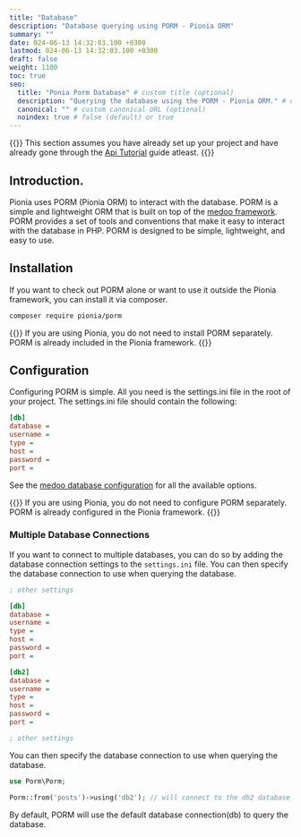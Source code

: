 ```yaml
---
title: "Database"
description: "Database querying using PORM - Pionia ORM"
summary: ""
date: 024-06-13 14:32:03.100 +0300
lastmod: 024-06-13 14:32:03.100 +0300
draft: false
weight: 1100
toc: true
seo:
  title: "Ponia Porm Database" # custom title (optional)
  description: "Querying the database using the PORM - Pionia ORM." # custom description (recommended)
  canonical: "" # custom canonical URL (optional)
  noindex: true # false (default) or true
---
```


{{<callout context="tip"  icon="outline/pencil">}}
This section assumes you have already set up your project and have already gone through the [Api Tutorial](/documentation/api-tutorial/) guide atleast.
{{</callout>}}

## Introduction.

Pionia uses PORM (Pionia ORM) to interact with the database. PORM is a simple and lightweight ORM that is built on top of the [medoo framework](https://medoo.in/). PORM provides a set of tools and conventions that make it easy to interact with the database in PHP. PORM is designed to be simple, lightweight, and easy to use.

## Installation

If you want to check out PORM alone or want to use it outside the Pionia framework, you can install it via composer.

```bash
composer require pionia/porm
```

{{<callout context="note"  icon="outline/pencil">}}
If you are using Pionia, you do not need to install PORM separately. PORM is already included in the Pionia framework.
{{</callout>}}

## Configuration

Configuring PORM is simple. All you need is the settings.ini file in the root of your project. The settings.ini file should contain the following:

```ini
[db]
database =
username =
type =
host =
password =
port =
```

See the [medoo database configuration](https://medoo.in/api/new) for all the available options.

{{<callout context="note"  icon="outline/pencil">}}
If you are using Pionia, you do not need to configure PORM separately. PORM is already configured in the Pionia framework.
{{</callout>}}

### Multiple Database Connections

If you want to connect to multiple databases, you can do so by adding the database connection settings to the `settings.ini` file. You can then specify the database connection to use when querying the database.

```ini
; other settings

[db]
database =
username =
type =
host =
password =
port =

[db2]
database =
username =
type =
host =
password =
port =

; other settings

```

You can then specify the database connection to use when querying the database.

```php
use Porm\Porm;

Porm::from('posts')->using('db2'); // will connect to the db2 database
```

By default, PORM will use the default database connection(db) to query the database.
